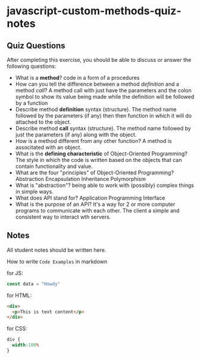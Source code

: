 # javascript-custom-methods-quiz-notes

## Quiz Questions

After completing this exercise, you should be able to discuss or answer the following questions:

- What is a **method**?
code in a form of a procedures
- How can you tell the difference between a method
_definition_ and a method _call_?
A method call with just have the parameters and the colon symbol to show its value being made while the definition will be followed by a function
- Describe method **definition** syntax (structure).
The method name followed by the parameters (if any) then then function in which it will do attached to the object.
- Describe method **call** syntax (structure).
The method name followed by just the parameters (if any) along with the object.
- How is a method different from any other function?
A method is associtated with an object.
- What is the **defining characteristic** of
Object-Oriented Programming?
The style in which the code is written based on the objects that can contain functionality and value.
- What are the four "principles" of Object-Oriented Programming?
Abstraction
Encapsulation
Inheritance
Polymorphism
- What is "abstraction"?
being able to work with (possibly) complex things in simple ways.
- What does API stand for?
Application Programming Interface
- What is the purpose of an API?
It's a way for 2 or more computer programs to communicate with each other.
The client a simple and consistent way to interact wth servers.

## Notes

All student notes should be written here.


How to write `Code Examples` in markdown

for JS:
```javascript
const data = "Howdy"
```

for HTML:
```html
<div>
  <p>This is text content</p>
</div>
```

for CSS:
```css
div {
  width:100%
}
```
